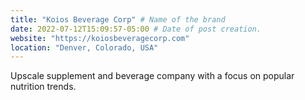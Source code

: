 ```yaml
---
title: "Koios Beverage Corp" # Name of the brand
date: 2022-07-12T15:09:57-05:00 # Date of post creation.
website: "https://koiosbeveragecorp.com"
location: "Denver, Colorado, USA"
---
```


Upscale supplement and beverage company with a focus on popular nutrition trends.
